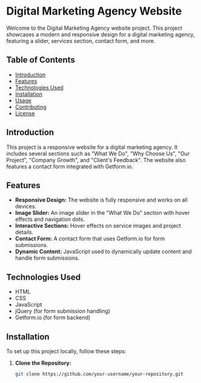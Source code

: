 # Digital Marketing Agency Website

Welcome to the Digital Marketing Agency website project. This project showcases a modern and responsive design for a digital marketing agency, featuring a slider, services section, contact form, and more.

## Table of Contents

- [Introduction](#introduction)
- [Features](#features)
- [Technologies Used](#technologies-used)
- [Installation](#installation)
- [Usage](#usage)
- [Contributing](#contributing)
- [License](#license)

## Introduction

This project is a responsive website for a digital marketing agency. It includes several sections such as "What We Do", "Why Choose Us", "Our Project", "Company Growth", and "Client's Feedback". The website also features a contact form integrated with Getform.io.

## Features

- **Responsive Design:** The website is fully responsive and works on all devices.
- **Image Slider:** An image slider in the "What We Do" section with hover effects and navigation dots.
- **Interactive Sections:** Hover effects on service images and project details.
- **Contact Form:** A contact form that uses Getform.io for form submissions.
- **Dynamic Content:** JavaScript used to dynamically update content and handle form submissions.

## Technologies Used

- HTML
- CSS
- JavaScript
- jQuery (for form submission handling)
- Getform.io (for form backend)

## Installation

To set up this project locally, follow these steps:

1. **Clone the Repository:**

   ```bash
   git clone https://github.com/your-username/your-repository.git
